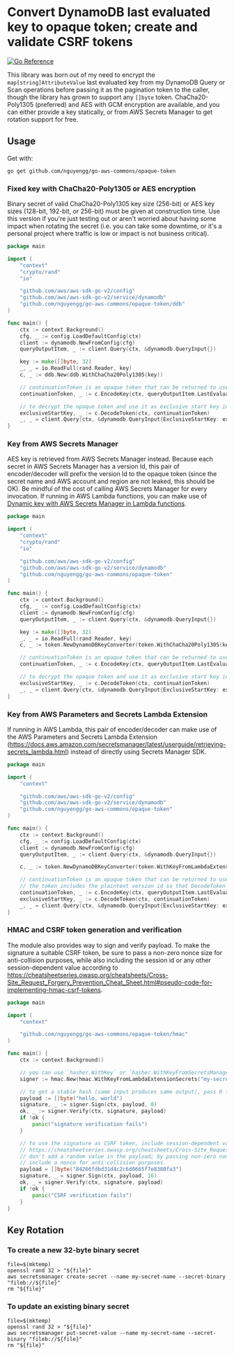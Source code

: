 # Convert DynamoDB last evaluated key to opaque token; create and validate CSRF tokens

[![Go Reference](https://pkg.go.dev/badge/github.com/nguyengg/go-aws-commonds/opaque-token.svg)](https://pkg.go.dev/github.com/nguyengg/go-aws-commons/opaque-token)

This library was born out of my need to encrypt the `map[string]AttributeValue` last evaluated key from my DynamoDB
Query or Scan operations before passing it as the pagination token to the caller, though the library has grown to
support any `[]byte` token. ChaCha20-Poly1305 (preferred) and AES with GCM encryption are available, and you can either
provide a key statically, or from AWS Secrets Manager to get rotation support for free.

## Usage

Get with:

```shell
go get github.com/nguyengg/go-aws-commons/opaque-token
```

### Fixed key with ChaCha20-Poly1305 or AES encryption

Binary secret of valid ChaCha20-Poly1305 key size (256-bit) or AES key sizes (128-bit, 192-bit, or 256-bit) must be
given at construction time. Use this version if you're just testing out or aren't worried about having some impact when
rotating the secret (i.e. you can take some downtime, or it's a personal project where traffic is low or impact is not
business critical).

```go
package main

import (
	"context"
	"crypto/rand"
	"io"

	"github.com/aws/aws-sdk-go-v2/config"
	"github.com/aws/aws-sdk-go-v2/service/dynamodb"
	"github.com/nguyengg/go-aws-commons/opaque-token/ddb"
)

func main() {
	ctx := context.Background()
	cfg, _ := config.LoadDefaultConfig(ctx)
	client := dynamodb.NewFromConfig(cfg)
	queryOutputItem, _ := client.Query(ctx, &dynamodb.QueryInput{})

	key := make([]byte, 32)
	_, _ = io.ReadFull(rand.Reader, key)
	c, _ := ddb.New(ddb.WithChaCha20Poly1305(key))

	// continuationToken is an opaque token that can be returned to user without leaking details about the table.
	continuationToken, _ := c.EncodeKey(ctx, queryOutputItem.LastEvaluatedKey)

	// to decrypt the opaque token and use it as exclusive start key in Query or Scan.
	exclusiveStartKey, _ := c.DecodeToken(ctx, continuationToken)
	_, _ = client.Query(ctx, &dynamodb.QueryInput{ExclusiveStartKey: exclusiveStartKey})
}

```

### Key from AWS Secrets Manager

AES key is retrieved from AWS Secrets Manager instead. Because each secret in AWS Secrets Manager has a version Id, this
pair of encoder/decoder will prefix the version Id to the opaque token (since the secret name and AWS account and region
are not leaked, this should be OK). Be mindful of the cost of calling AWS Secrets Manager for every invocation. If
running in AWS Lambda functions, you can make use of
[Dynamic key with AWS Secrets Manager in Lambda functions](#dynamic-key-with-aws-secrets-manager-in-lambda-functions).

```go
package main

import (
	"context"
	"crypto/rand"
	"io"

	"github.com/aws/aws-sdk-go-v2/config"
	"github.com/aws/aws-sdk-go-v2/service/dynamodb"
	"github.com/nguyengg/go-aws-commons/opaque-token"
)

func main() {
	ctx := context.Background()
	cfg, _ := config.LoadDefaultConfig(ctx)
	client := dynamodb.NewFromConfig(cfg)
	queryOutputItem, _ := client.Query(ctx, &dynamodb.QueryInput{})

	key := make([]byte, 32)
	_, _ = io.ReadFull(rand.Reader, key)
	c, _ := token.NewDynamoDBKeyConverter(token.WithChaCha20Poly1305(key))

	// continuationToken is an opaque token that can be returned to user without leaking details about the table.
	continuationToken, _ := c.EncodeKey(ctx, queryOutputItem.LastEvaluatedKey)

	// to decrypt the opaque token and use it as exclusive start key in Query or Scan.
	exclusiveStartKey, _ := c.DecodeToken(ctx, continuationToken)
	_, _ = client.Query(ctx, &dynamodb.QueryInput{ExclusiveStartKey: exclusiveStartKey})
}

```
### Key from AWS Parameters and Secrets Lambda Extension

If running in AWS Lambda, this pair of encoder/decoder can make use of the AWS Parameters and Secrets Lambda Extension
(https://docs.aws.amazon.com/secretsmanager/latest/userguide/retrieving-secrets_lambda.html) instead of directly using
Secrets Manager SDK.

```go
package main

import (
	"context"

	"github.com/aws/aws-sdk-go-v2/config"
	"github.com/aws/aws-sdk-go-v2/service/dynamodb"
	"github.com/nguyengg/go-aws-commons/opaque-token"
)

func main() {
	ctx := context.Background()
	cfg, _ := config.LoadDefaultConfig(ctx)
	client := dynamodb.NewFromConfig(cfg)
	queryOutputItem, _ := client.Query(ctx, &dynamodb.QueryInput{})

	c, _ := token.NewDynamoDBKeyConverter(token.WithKeyFromLambdaExtensionSecrets("my-secret-id"))

	// continuationToken is an opaque token that can be returned to user without leaking details about the table.
	// the token includes the plaintext version id so that DecodeToken knows which key to use.
	continuationToken, _ := c.EncodeKey(ctx, queryOutputItem.LastEvaluatedKey)
	exclusiveStartKey, _ := c.DecodeToken(ctx, continuationToken)
	_, _ = client.Query(ctx, &dynamodb.QueryInput{ExclusiveStartKey: exclusiveStartKey})
}

```

### HMAC and CSRF token generation and verification

The module also provides way to sign and verify payload. To make the signature a suitable CSRF token, be sure to pass a
non-zero nonce size for anti-collision purposes, while also including the session id or any other session-dependent
value according to https://cheatsheetseries.owasp.org/cheatsheets/Cross-Site_Request_Forgery_Prevention_Cheat_Sheet.html#pseudo-code-for-implementing-hmac-csrf-tokens.

```go
package main

import (
	"context"

	"github.com/nguyengg/go-aws-commons/opaque-token/hmac"
)

func main() {
	ctx := context.Background()

	// you can use `hasher.WithKey` or `hasher.WithKeyFromSecretsManager` as well.
	signer := hmac.New(hmac.WithKeyFromLambdaExtensionSecrets("my-secret-id"))

	// to get a stable hash (same input produces same output), pass 0 for nonce size.
	payload := []byte("hello, world")
	signature, _ := signer.Sign(ctx, payload, 0)
	ok, _ := signer.Verify(ctx, signature, payload)
	if !ok {
		panic("signature verification fails")
	}

	// to use the signature as CSRF token, include session-dependent value according to
	// https://cheatsheetseries.owasp.org/cheatsheets/Cross-Site_Request_Forgery_Prevention_Cheat_Sheet.html#pseudo-code-for-implementing-hmac-csrf-tokens.
	// don't add a random value in the payload; by passing non-zero nonce size, the generated token will already
	// include a nonce for anti-collision purposes.
	payload = []byte("84266fdbd31d4c2c6d0665f7e8380fa3")
	signature, _ = signer.Sign(ctx, payload, 16)
	ok, _ = signer.Verify(ctx, signature, payload)
	if !ok {
		panic("CSRF verification fails")
	}
}

```

## Key Rotation

### To create a new 32-byte binary secret

```shell
file=$(mktemp)
openssl rand 32 > "${file}"
aws secretsmanager create-secret --name my-secret-name --secret-binary "fileb://${file}"
rm "${file}"

```

### To update an existing binary secret

```shell
file=$(mktemp)
openssl rand 32 > "${file}"
aws secretsmanager put-secret-value --name my-secret-name --secret-binary "fileb://${file}"
rm "${file}"

```
